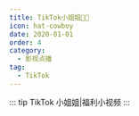 ```yaml
---
title: TikTok小姐姐🔞🈲
icon: hat-cowboy
date: 2020-01-01
order: 4
category:
  - 影视点播
tag:
  - TikTok
---
```


<ArtPlayer :src="state.src" :config="mpConfig(state.p)" />

::: tip TikTok 小姐姐|福利小视频
:::

<script setup>
  import { mpConfig } from '@act'
  import { vod } from '@db'
  import { useStorage } from '@vueuse/core'
  import { onMounted } from "vue";

  const state = useStorage(
    "tiktok",
    {
      src:"",
      p: []
    }
  )

  onMounted( async () => {
    const { data } = await vod.find({ "name": "tiktok" })
    state.value.p = data.slice(0, 100)
    state.value.src = data[0].url
  });

</script>
